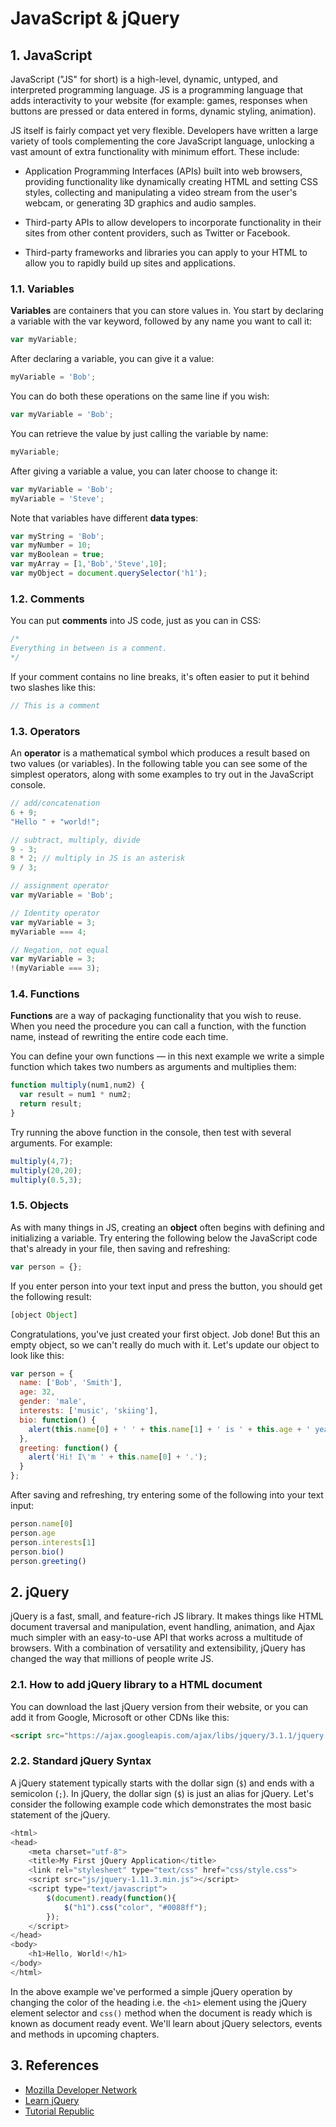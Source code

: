 # JavaScript & jQuery

## 1. JavaScript

JavaScript ("JS" for short) is a high-level, dynamic, untyped, and interpreted programming language. JS is a programming language that adds interactivity to your website (for example: games, responses when buttons are pressed or data entered in forms, dynamic styling, animation).

JS itself is fairly compact yet very flexible. Developers have written a large variety of tools complementing the core JavaScript language, unlocking a vast amount of extra functionality with minimum effort. These include:

* Application Programming Interfaces (APIs) built into web browsers, providing functionality like dynamically creating HTML and setting CSS styles, collecting and manipulating a video stream from the user's webcam, or generating 3D graphics and audio samples.

* Third-party APIs to allow developers to incorporate functionality in their sites from other content providers, such as Twitter or Facebook.

* Third-party frameworks and libraries you can apply to your HTML to allow you to rapidly build up sites and applications.

### 1.1. Variables

**Variables** are containers that you can store values in. You start by declaring a variable with the var keyword, followed by any name you want to call it:

```javascript
var myVariable;
```

After declaring a variable, you can give it a value:

```javascript
myVariable = 'Bob';
```

You can do both these operations on the same line if you wish:

```javascript
var myVariable = 'Bob';
```

You can retrieve the value by just calling the variable by name:

```javascript
myVariable;
```

After giving a variable a value, you can later choose to change it:

```javascript
var myVariable = 'Bob';
myVariable = 'Steve';
```

Note that variables have different **data types**:

```javascript
var myString = 'Bob';
var myNumber = 10;
var myBoolean = true;
var myArray = [1,'Bob','Steve',10];
var myObject = document.querySelector('h1');
```

### 1.2. Comments

You can put **comments** into JS code, just as you can in CSS:

```javascript
/*
Everything in between is a comment.
*/
```

If your comment contains no line breaks, it's often easier to put it behind two slashes like this:

```javascript
// This is a comment
```

### 1.3. Operators

An **operator** is a mathematical symbol which produces a result based on two values (or variables). In the following table you can see some of the simplest operators, along with some examples to try out in the JavaScript console.

```javascript
// add/concatenation
6 + 9;
"Hello " + "world!";

// subtract, multiply, divide
9 - 3;
8 * 2; // multiply in JS is an asterisk
9 / 3;

// assignment operator
var myVariable = 'Bob';

// Identity operator
var myVariable = 3;
myVariable === 4;

// Negation, not equal
var myVariable = 3;
!(myVariable === 3);
```

### 1.4. Functions

**Functions** are a way of packaging functionality that you wish to reuse. When you need the procedure you can call a function, with the function name, instead of rewriting the entire code each time.

You can define your own functions — in this next example we write a simple function which takes two numbers as arguments and multiplies them:

```javascript
function multiply(num1,num2) {
  var result = num1 * num2;
  return result;
}
```

Try running the above function in the console, then test with several arguments. For example:

```javascript
multiply(4,7);
multiply(20,20);
multiply(0.5,3);
```

### 1.5. Objects

As with many things in JS, creating an **object** often begins with defining and initializing a variable. Try entering the following below the JavaScript code that's already in your file, then saving and refreshing:

```javascript
var person = {};
```

If you enter person into your text input and press the button, you should get the following result:

```javascript
[object Object]
```

Congratulations, you've just created your first object. Job done! But this an empty object, so we can't really do much with it. Let's update our object to look like this:

```javascript
var person = {
  name: ['Bob', 'Smith'],
  age: 32,
  gender: 'male',
  interests: ['music', 'skiing'],
  bio: function() {
    alert(this.name[0] + ' ' + this.name[1] + ' is ' + this.age + ' years old. He likes ' + this.interests[0] + ' and ' + this.interests[1] + '.');
  },
  greeting: function() {
    alert('Hi! I\'m ' + this.name[0] + '.');
  }
};
```

After saving and refreshing, try entering some of the following into your text input:

```javascript
person.name[0]
person.age
person.interests[1]
person.bio()
person.greeting()
```

## 2. jQuery

jQuery is a fast, small, and feature-rich JS library. It makes things like HTML document traversal and manipulation, event handling, animation, and Ajax much simpler with an easy-to-use API that works across a multitude of browsers. With a combination of versatility and extensibility, jQuery has changed the way that millions of people write JS.

### 2.1. How to add jQuery library to a HTML document

You can download the last jQuery version from their website, or you can add it from Google, Microsoft or other CDNs like this:

```html
<script src="https://ajax.googleapis.com/ajax/libs/jquery/3.1.1/jquery.min.js"></script>
```

### 2.2. Standard jQuery Syntax

A jQuery statement typically starts with the dollar sign (`$`) and ends with a semicolon (`;`). In jQuery, the dollar sign (`$`) is just an alias for jQuery. Let's consider the following example code which demonstrates the most basic statement of the jQuery.

```javascript
<html>
<head>
    <meta charset="utf-8">
    <title>My First jQuery Application</title>
    <link rel="stylesheet" type="text/css" href="css/style.css">
    <script src="js/jquery-1.11.3.min.js"></script>
    <script type="text/javascript">
        $(document).ready(function(){
            $("h1").css("color", "#0088ff");
        });
    </script>
</head>
<body>
    <h1>Hello, World!</h1>
</body>
</html>
```

In the above example we've performed a simple jQuery operation by changing the color of the heading i.e. the `<h1>` element using the jQuery element selector and `css()` method when the document is ready which is known as document ready event. We'll learn about jQuery selectors, events and methods in upcoming chapters.

## 3. References

* [Mozilla Developer Network](https://developer.mozilla.org/)
* [Learn jQuery](https://learn.jquery.com/)
* [Tutorial Republic](http://www.tutorialrepublic.com/jquery-tutorial/)






























